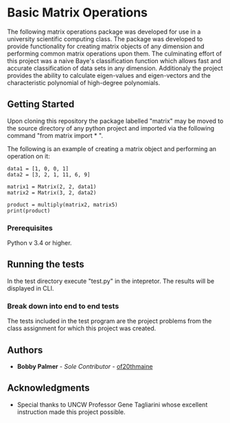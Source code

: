 # Basic Matrix Operations

The following matrix operations package was developed for use in a university scientific computing class. The package was developed to provide functionality for creating matrix objects of any dimension and performing common matrix operations upon them. The culminating effort of this project was a naive Baye's classification function which allows fast and accurate classification of data sets in any dimension. Additionaly the project provides the ability to calculate eigen-values and eigen-vectors and the characteristic polynomial of high-degree polynomials.

## Getting Started
Upon cloning this repository the package labelled "matrix" may be moved to the source directory of any python project and imported via the following command "from matrix import * ".

The following is an example of creating a matrix object and performing an operation on it:

```
data1 = [1, 0, 0, 1]
data2 = [3, 2, 1, 11, 6, 9]

matrix1 = Matrix(2, 2, data1)
matrix2 = Matrix(3, 2, data2)

product = multiply(matrix2, matrix5)
print(product)
```

### Prerequisites

Python v 3.4 or higher.

## Running the tests

In the test directory execute "test.py" in the intepretor. The results will be displayed in CLI.

### Break down into end to end tests

The tests included in the test program are the project problems from the class assignment for which this project was created.


## Authors

* **Bobby Palmer** - *Sole Contributor* - [of20thmaine](https://github.com/of20thmaine)

## Acknowledgments

* Special thanks to UNCW Professor Gene Tagliarini whose excellent instruction made this project possible.
